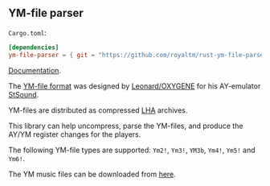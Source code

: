 YM-file parser
--------------

`Cargo.toml`:

```toml
[dependencies]
ym-file-parser = { git = "https://github.com/royaltm/rust-ym-file-parser" }
```

[Documentation].

The [YM-file format] was designed by [Leonard/OXYGENE] for his AY-emulator [StSound].

YM-files are distributed as compressed [LHA] archives.

This library can help uncompress, parse the YM-files, and produce the AY/YM register changes for the players.

The following YM-file types are supported: `Ym2!`, `Ym3!`, `YM3b`, `Ym4!`, `Ym5!` and `Ym6!`.

The YM music files can be downloaded from [here](https://bulba.untergrund.net/main_e.htm).

[Documentation]: https://royaltm.github.io/rust-ym-file-parser/doc/ym_file_parser/
[YM-file format]: http://leonard.oxg.free.fr/ymformat.html
[Leonard/OXYGENE]: http://leonard.oxg.free.fr
[StSound]: http://leonard.oxg.free.fr/stsound.html
[LHA]: https://en.wikipedia.org/wiki/LHA_(file_format)